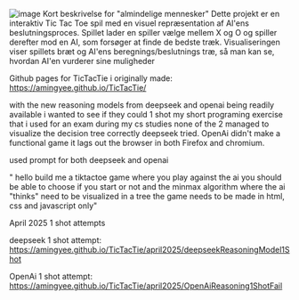 ![image](https://github.com/AmingYee/TicTacTie/assets/113171179/e4f3594d-7b54-46a4-9304-308714f36c1e)
Kort beskrivelse for "almindelige mennesker"
Dette projekt er en interaktiv Tic Tac Toe spil med en visuel repræsentation af AI'ens 
beslutningsproces. Spillet lader en spiller vælge mellem X og O og spiller derefter mod en AI, som 
forsøger at finde de bedste træk. Visualiseringen viser spillets bræt og AI'ens beregnings/beslutnings
træ, så man kan se, hvordan AI'en vurderer sine muligheder

Github pages for TicTacTie i originally made: https://amingyee.github.io/TicTacTie/

with the new reasoning models from deepseek and openai being readily available i wanted to see if they 
could 1 shot my short programing exercise that i used for an exam during my cs studies none of the 2 managed to visualize the decision tree correctly
deepseek tried. OpenAi didn't make a functional game it lags out the browser in both Firefox and chromium.


used prompt for both deepseek and openai

"
hello build me a tiktactoe game where you play against the ai you should be able to choose if you start or not and the minmax algorithm where the ai "thinks" need to be visualized in a tree the game needs to be made in html, css and javascript only"

April 2025 1 shot attempts

deepseek 1 shot attempt: https://amingyee.github.io/TicTacTie/april2025/deepseekReasoningModel1Shot


OpenAi 1 shot attempt: https://amingyee.github.io/TicTacTie/april2025/OpenAiReasoning1ShotFail
